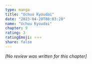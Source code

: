 ```yaml
---
type: manga
title: "Uchuu Kyoudai"
date: "2023-04-20T08:03:20"
name: "Uchuu Kyoudai"
chapter: 9
rating: 3
ratingEmoji: ⭐️⭐️⭐️
share: false
---
```


*[No review was written for this chapter]*
